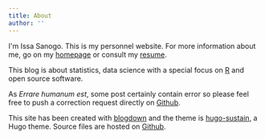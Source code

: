 ```yaml
---
title: About
author: ''
---
```


I'm Issa Sanogo. This is my personnel website. For more information about me, go on my [homepage](https://ngsanogo.com/) or consult my [resume](https://ngsanogo.com/resume).

This blog is about statistics, data science with a special focus on [R](https://www.r-project.org/) and open source software.

As *Errare humanum est*, some post certainly contain error so please feel free to push a correction request directly on [Github](https://github.com/ngsanogo/website).


This site has been created with [blogdown](https://bookdown.org/yihui/blogdown/) and the theme is [hugo-sustain](https://themes.gohugo.io/hugo-sustain/), a Hugo theme. Source files are hosted on [Github](https://github.com/ngsanogo/website).
